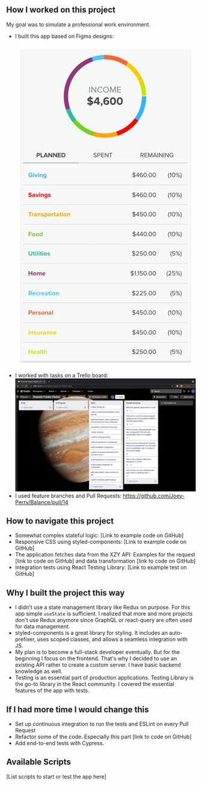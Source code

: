 ## How I worked on this project
My goal was to simulate a professional work environment.
- I built this app based on Figma designs: ![dribbble design inspiration](https://github.com/Joey-Perry/Balance/blob/main/budget_design.jpeg)
- I worked with tasks on a Trello board: ![trello board screenshot](https://github.com/Joey-Perry/Balance/blob/main/Screen%20Shot%202021-12-21%20at%2010.02.42%20AM.png)
- I used feature branches and Pull Requests: https://github.com/Joey-Perry/Balance/pull/14

## How to navigate this project
- Somewhat complex stateful logic: [Link to example code on GitHub]
- Responsive CSS using styled-components: [Link to example code on GitHub]
- The application fetches data from the XZY API: Examples for the request [link to code on
GitHub] and data transformation [link to code on GitHub]
- Integration tests using React Testing Library: [Link to example test on GitHub]

## Why I built the project this way
- I didn't use a state management library like Redux on purpose. For this app simple `useState` is
sufficient. I realized that more and more projects don't use Redux anymore since GraphQL or
react-query are often used for data management.
- styled-components is a great library for styling. It includes an auto-prefixer, uses scoped
classes, and allows a seamless integration with JS.
- My plan is to become a full-stack developer eventually. But for the beginning I focus on the
frontend. That's why I decided to use an existing API rather to create a custom server. I have
basic backend knowledge as well.
- Testing is an essential part of production applications. Testing Library is the go-to library in the
React community. I covered the essential features of the app with tests.

## If I had more time I would change this
- Set up continuous integration to run the tests and ESLint on every Pull Request
- Refactor some of the code. Especially this part [link to code on GitHub]
- Add end-to-end tests with Cypress.

## Available Scripts
[List scripts to start or test the app here]